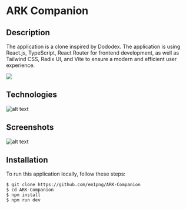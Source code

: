 # ARK Companion

## Description

The application is a clone inspired by Dododex. 
The application is using React.js, TypeScript, React Router for frontend development, as well as Tailwind CSS, Radix UI, and Vite to ensure a modern and efficient user experience.

[<img src="https://i.imgur.com/4yXBFo2.png">](https://ark-companion.vercel.app/)

## Technologies
![alt text](https://i.imgur.com/dFd5FrL.png)

## Screenshots
![alt text](https://i.imgur.com/rCnrLGv.png)

## Installation
To run this application locally, follow these steps:

```
$ git clone https://github.com/em1png/ARK-Companion
$ cd ARK-Companion
$ npm install
$ npm run dev
```
